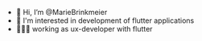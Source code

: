 - 👋 Hi, I’m @MarieBrinkmeier
- 💙 I'm interested in development of flutter applications
- 👩🏽‍💻 working as ux-developer with flutter

<!---
MarieBrinkmeier/MarieBrinkmeier is a ✨ special ✨ repository because its `README.md` (this file) appears on your GitHub profile.
You can click the Preview link to take a look at your changes.
--->
